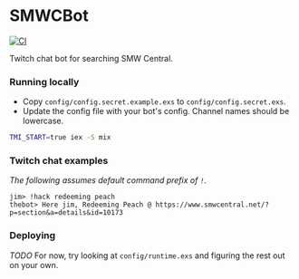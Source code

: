 # SMWCBot

[![CI](https://github.com/druu/smwcbot/actions/workflows/ci.yml/badge.svg)](https://github.com/druu/smwcbot/actions/workflows/ci.yml)

Twitch chat bot for searching SMW Central.
### Running locally

 * Copy `config/config.secret.example.exs` to `config/config.secret.exs`.
 * Update the config file with your bot's config. Channel names should be lowercase.

```sh
TMI_START=true iex -S mix
```

### Twitch chat examples

*The following assumes default command prefix of `!`.*

```
jim> !hack redeeming peach
thebot> Here jim, Redeeming Peach @ https://www.smwcentral.net/?p=section&a=details&id=10173
```

### Deploying

*TODO* For now, try looking at `config/runtime.exs` and figuring the rest out on your own.
